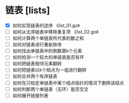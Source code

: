 # 链表 [lists]
+ [x] 如何实现链表的逆序 《list_01.go》
+ [ ] 如何从无序链表中移除重复项 《list_02.go》
+ [ ] 如何计算两个单链表所代表的数之和
+ [ ] 如何对链表进行重新排序
+ [ ] 如何找出单链表中的倒数第k个元素
+ [ ] 如何检测一个较大的单链表是否有环
+ [ ] 如何把链表相邻元素翻转
+ [ ] 如何把链表以k个结点为一组进行翻转
+ [ ] 如何合并两个有序链表
+ [ ] 如何在只给定单链表中某个结点指针的情况下删除该结点
+ [ ] 如何判断两个单链表（无环）是否交叉
+ [ ] 如何展开链接列表